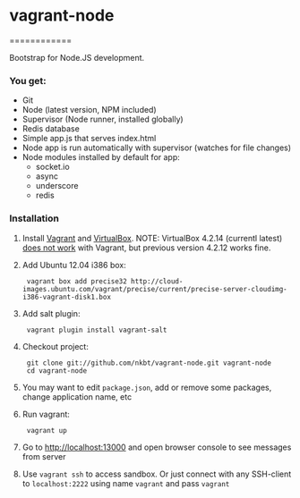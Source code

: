# vagrant-node
============

Bootstrap for Node.JS development.

### You get:

- Git
- Node (latest version, NPM included)
- Supervisor (Node runner, installed globally)
- Redis database
- Simple app.js that serves index.html
- Node app is run automatically with supervisor (watches for file changes)
- Node modules installed by default for app:
    - socket.io
    - async
    - underscore
    - redis

### Installation

1. Install [Vagrant](http://www.vagrantup.com/) and [VirtualBox](https://www.virtualbox.org/). NOTE: VirtualBox 4.2.14 (currentl latest) [does not work](https://github.com/mitchellh/vagrant/issues/1850) with Vagrant, but previous version 4.2.12 works fine.
2. Add Ubuntu 12.04 i386 box:

        vagrant box add precise32 http://cloud-images.ubuntu.com/vagrant/precise/current/precise-server-cloudimg-i386-vagrant-disk1.box

3. Add salt plugin:

        vagrant plugin install vagrant-salt

4. Checkout project:

        git clone git://github.com/nkbt/vagrant-node.git vagrant-node
        cd vagrant-node
        
5. You may want to edit `package.json`, add or remove some packages, change application name, etc

6. Run vagrant:
        
        vagrant up

7. Go to [http://localhost:13000](http://localhost:13000) and open browser console to see messages from server 
8. Use `vagrant ssh` to access sandbox. Or just connect with any SSH-client to `localhost:2222` using name `vagrant` and pass `vagrant`
